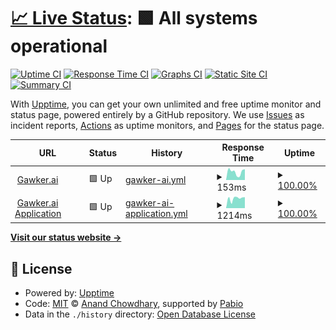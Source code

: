 # [📈 Live Status](https://status.gawker.ai): <!--live status--> **🟩 All systems operational**

[![Uptime CI](https://github.com/GawkerAI/upptime/workflows/Uptime%20CI/badge.svg)](https://github.com/GawkerAI/upptime/actions?query=workflow%3A%22Uptime+CI%22)
[![Response Time CI](https://github.com/GawkerAI/upptime/workflows/Response%20Time%20CI/badge.svg)](https://github.com/GawkerAI/upptime/actions?query=workflow%3A%22Response+Time+CI%22)
[![Graphs CI](https://github.com/GawkerAI/upptime/workflows/Graphs%20CI/badge.svg)](https://github.com/GawkerAI/upptime/actions?query=workflow%3A%22Graphs+CI%22)
[![Static Site CI](https://github.com/GawkerAI/upptime/workflows/Static%20Site%20CI/badge.svg)](https://github.com/GawkerAI/upptime/actions?query=workflow%3A%22Static+Site+CI%22)
[![Summary CI](https://github.com/GawkerAI/upptime/workflows/Summary%20CI/badge.svg)](https://github.com/GawkerAI/upptime/actions?query=workflow%3A%22Summary+CI%22)

With [Upptime](https://upptime.js.org), you can get your own unlimited and free uptime monitor and status page, powered entirely by a GitHub repository. We use [Issues](https://github.com/upptime/upptime/issues) as incident reports, [Actions](https://github.com/GawkerAI/upptime/actions) as uptime monitors, and [Pages](https://status.gawker.ai) for the status page.

<!--start: status pages-->
<!-- This summary is generated by Upptime (https://github.com/upptime/upptime) -->
<!-- Do not edit this manually, your changes will be overwritten -->
<!-- prettier-ignore -->
| URL | Status | History | Response Time | Uptime |
| --- | ------ | ------- | ------------- | ------ |
| <img alt="" src="https://icons.duckduckgo.com/ip3/gawker.ai.ico" height="13"> [Gawker.ai](https://gawker.ai/) | 🟩 Up | [gawker-ai.yml](https://github.com/GawkerAI/upptime/commits/HEAD/history/gawker-ai.yml) | <details><summary><img alt="Response time graph" src="./graphs/gawker-ai/response-time-week.png" height="20"> 153ms</summary><br><a href="https://status.gawker.ai/history/gawker-ai"><img alt="Response time 178" src="https://img.shields.io/endpoint?url=https%3A%2F%2Fraw.githubusercontent.com%2FGawkerAI%2Fupptime%2FHEAD%2Fapi%2Fgawker-ai%2Fresponse-time.json"></a><br><a href="https://status.gawker.ai/history/gawker-ai"><img alt="24-hour response time 186" src="https://img.shields.io/endpoint?url=https%3A%2F%2Fraw.githubusercontent.com%2FGawkerAI%2Fupptime%2FHEAD%2Fapi%2Fgawker-ai%2Fresponse-time-day.json"></a><br><a href="https://status.gawker.ai/history/gawker-ai"><img alt="7-day response time 153" src="https://img.shields.io/endpoint?url=https%3A%2F%2Fraw.githubusercontent.com%2FGawkerAI%2Fupptime%2FHEAD%2Fapi%2Fgawker-ai%2Fresponse-time-week.json"></a><br><a href="https://status.gawker.ai/history/gawker-ai"><img alt="30-day response time 178" src="https://img.shields.io/endpoint?url=https%3A%2F%2Fraw.githubusercontent.com%2FGawkerAI%2Fupptime%2FHEAD%2Fapi%2Fgawker-ai%2Fresponse-time-month.json"></a><br><a href="https://status.gawker.ai/history/gawker-ai"><img alt="1-year response time 178" src="https://img.shields.io/endpoint?url=https%3A%2F%2Fraw.githubusercontent.com%2FGawkerAI%2Fupptime%2FHEAD%2Fapi%2Fgawker-ai%2Fresponse-time-year.json"></a></details> | <details><summary><a href="https://status.gawker.ai/history/gawker-ai">100.00%</a></summary><a href="https://status.gawker.ai/history/gawker-ai"><img alt="All-time uptime 100.00%" src="https://img.shields.io/endpoint?url=https%3A%2F%2Fraw.githubusercontent.com%2FGawkerAI%2Fupptime%2FHEAD%2Fapi%2Fgawker-ai%2Fuptime.json"></a><br><a href="https://status.gawker.ai/history/gawker-ai"><img alt="24-hour uptime 100.00%" src="https://img.shields.io/endpoint?url=https%3A%2F%2Fraw.githubusercontent.com%2FGawkerAI%2Fupptime%2FHEAD%2Fapi%2Fgawker-ai%2Fuptime-day.json"></a><br><a href="https://status.gawker.ai/history/gawker-ai"><img alt="7-day uptime 100.00%" src="https://img.shields.io/endpoint?url=https%3A%2F%2Fraw.githubusercontent.com%2FGawkerAI%2Fupptime%2FHEAD%2Fapi%2Fgawker-ai%2Fuptime-week.json"></a><br><a href="https://status.gawker.ai/history/gawker-ai"><img alt="30-day uptime 100.00%" src="https://img.shields.io/endpoint?url=https%3A%2F%2Fraw.githubusercontent.com%2FGawkerAI%2Fupptime%2FHEAD%2Fapi%2Fgawker-ai%2Fuptime-month.json"></a><br><a href="https://status.gawker.ai/history/gawker-ai"><img alt="1-year uptime 100.00%" src="https://img.shields.io/endpoint?url=https%3A%2F%2Fraw.githubusercontent.com%2FGawkerAI%2Fupptime%2FHEAD%2Fapi%2Fgawker-ai%2Fuptime-year.json"></a></details>
| <img alt="" src="https://icons.duckduckgo.com/ip3/app.gawker.ai.ico" height="13"> [Gawker.ai Application](https://app.gawker.ai/) | 🟩 Up | [gawker-ai-application.yml](https://github.com/GawkerAI/upptime/commits/HEAD/history/gawker-ai-application.yml) | <details><summary><img alt="Response time graph" src="./graphs/gawker-ai-application/response-time-week.png" height="20"> 1214ms</summary><br><a href="https://status.gawker.ai/history/gawker-ai-application"><img alt="Response time 1101" src="https://img.shields.io/endpoint?url=https%3A%2F%2Fraw.githubusercontent.com%2FGawkerAI%2Fupptime%2FHEAD%2Fapi%2Fgawker-ai-application%2Fresponse-time.json"></a><br><a href="https://status.gawker.ai/history/gawker-ai-application"><img alt="24-hour response time 1240" src="https://img.shields.io/endpoint?url=https%3A%2F%2Fraw.githubusercontent.com%2FGawkerAI%2Fupptime%2FHEAD%2Fapi%2Fgawker-ai-application%2Fresponse-time-day.json"></a><br><a href="https://status.gawker.ai/history/gawker-ai-application"><img alt="7-day response time 1214" src="https://img.shields.io/endpoint?url=https%3A%2F%2Fraw.githubusercontent.com%2FGawkerAI%2Fupptime%2FHEAD%2Fapi%2Fgawker-ai-application%2Fresponse-time-week.json"></a><br><a href="https://status.gawker.ai/history/gawker-ai-application"><img alt="30-day response time 1101" src="https://img.shields.io/endpoint?url=https%3A%2F%2Fraw.githubusercontent.com%2FGawkerAI%2Fupptime%2FHEAD%2Fapi%2Fgawker-ai-application%2Fresponse-time-month.json"></a><br><a href="https://status.gawker.ai/history/gawker-ai-application"><img alt="1-year response time 1101" src="https://img.shields.io/endpoint?url=https%3A%2F%2Fraw.githubusercontent.com%2FGawkerAI%2Fupptime%2FHEAD%2Fapi%2Fgawker-ai-application%2Fresponse-time-year.json"></a></details> | <details><summary><a href="https://status.gawker.ai/history/gawker-ai-application">100.00%</a></summary><a href="https://status.gawker.ai/history/gawker-ai-application"><img alt="All-time uptime 99.85%" src="https://img.shields.io/endpoint?url=https%3A%2F%2Fraw.githubusercontent.com%2FGawkerAI%2Fupptime%2FHEAD%2Fapi%2Fgawker-ai-application%2Fuptime.json"></a><br><a href="https://status.gawker.ai/history/gawker-ai-application"><img alt="24-hour uptime 100.00%" src="https://img.shields.io/endpoint?url=https%3A%2F%2Fraw.githubusercontent.com%2FGawkerAI%2Fupptime%2FHEAD%2Fapi%2Fgawker-ai-application%2Fuptime-day.json"></a><br><a href="https://status.gawker.ai/history/gawker-ai-application"><img alt="7-day uptime 100.00%" src="https://img.shields.io/endpoint?url=https%3A%2F%2Fraw.githubusercontent.com%2FGawkerAI%2Fupptime%2FHEAD%2Fapi%2Fgawker-ai-application%2Fuptime-week.json"></a><br><a href="https://status.gawker.ai/history/gawker-ai-application"><img alt="30-day uptime 99.85%" src="https://img.shields.io/endpoint?url=https%3A%2F%2Fraw.githubusercontent.com%2FGawkerAI%2Fupptime%2FHEAD%2Fapi%2Fgawker-ai-application%2Fuptime-month.json"></a><br><a href="https://status.gawker.ai/history/gawker-ai-application"><img alt="1-year uptime 99.85%" src="https://img.shields.io/endpoint?url=https%3A%2F%2Fraw.githubusercontent.com%2FGawkerAI%2Fupptime%2FHEAD%2Fapi%2Fgawker-ai-application%2Fuptime-year.json"></a></details>

<!--end: status pages-->

[**Visit our status website →**](https://status.gawker.ai)

## 📄 License

- Powered by: [Upptime](https://github.com/upptime/upptime)
- Code: [MIT](./LICENSE) © [Anand Chowdhary](https://anandchowdhary.com), supported by [Pabio](https://pabio.com)
- Data in the `./history` directory: [Open Database License](https://opendatacommons.org/licenses/odbl/1-0/)
